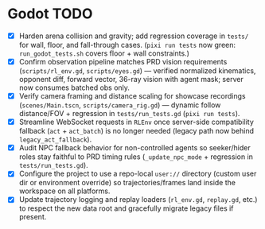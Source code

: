 # Godot TODO

- [x] Harden arena collision and gravity; add regression coverage in `tests/` for wall, floor, and fall-through cases. (`pixi run tests` now green: `run_godot_tests.sh` covers floor + wall constraints.)
- [x] Confirm observation pipeline matches PRD vision requirements (`scripts/rl_env.gd`, `scripts/eyes.gd`) — verified normalized kinematics, opponent diff, forward vector, 36-ray vision with agent mask; server now consumes batched obs only.
- [x] Verify camera framing and distance scaling for showcase recordings (`scenes/Main.tscn`, `scripts/camera_rig.gd`) — dynamic follow distance/FOV + regression in `tests/run_tests.gd` (`pixi run tests`).
- [x] Streamline WebSocket requests in `RLEnv` once server-side compatibility fallback (`act` + `act_batch`) is no longer needed (legacy path now behind `legacy_act_fallback`).
- [x] Audit NPC fallback behavior for non-controlled agents so seeker/hider roles stay faithful to PRD timing rules (`_update_npc_mode` + regression in `tests/run_tests.gd`).
- [x] Configure the project to use a repo-local `user://` directory (custom user dir or environment override) so trajectories/frames land inside the workspace on all platforms.
- [x] Update trajectory logging and replay loaders (`rl_env.gd`, `replay.gd`, etc.) to respect the new data root and gracefully migrate legacy files if present.
